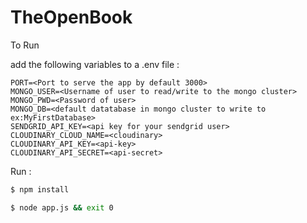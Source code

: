 # TheOpenBook

To Run

add the following variables to a .env file : 
```
PORT=<Port to serve the app by default 3000>
MONGO_USER=<Username of user to read/write to the mongo cluster>
MONGO_PWD=<Password of user>
MONGO_DB=<default datatabase in mongo cluster to write to ex:MyFirstDatabase>
SENDGRID_API_KEY=<api key for your sendgrid user>
CLOUDINARY_CLOUD_NAME=<cloudinary>
CLOUDINARY_API_KEY=<api-key>
CLOUDINARY_API_SECRET=<api-secret>
```
Run : 

```sh
$ npm install

$ node app.js && exit 0

```
